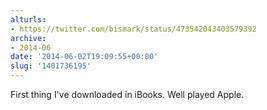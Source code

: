 ```yaml
---
alturls:
- https://twitter.com/bismark/status/473542043403579392
archive:
- 2014-06
date: '2014-06-02T19:09:55+00:00'
slug: '1401736195'
---
```


First thing I've downloaded in iBooks. Well played Apple.

